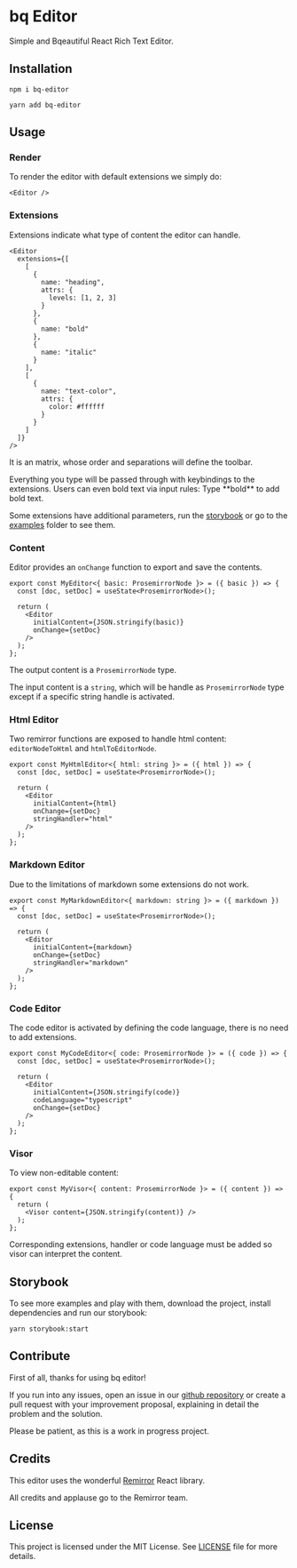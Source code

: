 # bq Editor

Simple and Bqeautiful React Rich Text Editor.

## Installation

```
npm i bq-editor
```
```
yarn add bq-editor
```

## Usage

### Render

To render the editor with default extensions we simply do:

```
<Editor />
```

### Extensions

Extensions indicate what type of content the editor can handle.

```
<Editor
  extensions={[
    [
      {
        name: "heading",
        attrs: {
          levels: [1, 2, 3]
        }
      },
      {
        name: "bold"
      },
      {
        name: "italic"
      }
    ],
    [
      {
        name: "text-color",
        attrs: {
          color: #ffffff
        }
      }
    ]
  ]}
/>
```

It is an matrix, whose order and separations will define the toolbar.

Everything you type will be passed through with keybindings to the extensions. Users can even bold text via input rules: Type \*\*bold\*\* to add bold text.

Some extensions have additional parameters, run the [storybook](https://github.com/bq-educacion/bq-editor#storybook) or go to the [examples](https://github.com/bq-educacion/bq-editor/tree/main/src/editor/examples) folder to see them.

### Content

Editor provides an `onChange` function to export and save the contents.

```
export const MyEditor<{ basic: ProsemirrorNode }> = ({ basic }) => {
  const [doc, setDoc] = useState<ProsemirrorNode>();

  return (
    <Editor
      initialContent={JSON.stringify(basic)}
      onChange={setDoc}
    />
  );
};
```

The output content is a `ProsemirrorNode` type.

The input content is a `string`, which will be handle as `ProsemirrorNode` type except if a specific string handle is activated.

### Html Editor

Two remirror functions are exposed to handle html content: `editorNodeToHtml` and `htmlToEditorNode`.

```
export const MyHtmlEditor<{ html: string }> = ({ html }) => {
  const [doc, setDoc] = useState<ProsemirrorNode>();

  return (
    <Editor
      initialContent={html}
      onChange={setDoc}
      stringHandler="html"
    />
  );
};
```

### Markdown Editor

Due to the limitations of markdown some extensions do not work.

```
export const MyMarkdownEditor<{ markdown: string }> = ({ markdown }) => {
  const [doc, setDoc] = useState<ProsemirrorNode>();

  return (
    <Editor
      initialContent={markdown}
      onChange={setDoc}
      stringHandler="markdown"
    />
  );
};
```

### Code Editor

The code editor is activated by defining the code language, there is no need to add extensions.

```
export const MyCodeEditor<{ code: ProsemirrorNode }> = ({ code }) => {
  const [doc, setDoc] = useState<ProsemirrorNode>();

  return (
    <Editor
      initialContent={JSON.stringify(code)}
      codeLanguage="typescript"
      onChange={setDoc}
    />
  );
};
```

### Visor

To view non-editable content:

```
export const MyVisor<{ content: ProsemirrorNode }> = ({ content }) => {
  return (
    <Visor content={JSON.stringify(content)} />
  );
};
```

Corresponding extensions, handler or code language must be added so visor can interpret the content.

## Storybook

To see more examples and play with them, download the project, install dependencies and run our storybook:

```
yarn storybook:start
```

## Contribute

First of all, thanks for using bq editor!

If you run into any issues, open an issue in our [github repository](https://github.com/bq-educacion/bq-editor) or create a pull request with your improvement proposal, explaining in detail the problem and the solution.

Please be patient, as this is a work in progress project.

## Credits

This editor uses the wonderful [Remirror](https://remirror.io/) React library.

All credits and applause go to the Remirror team.

## License

This project is licensed under the MIT License. See [LICENSE](https://github.com/bq-educacion/bq-editor/LICENSE) file for more details.
